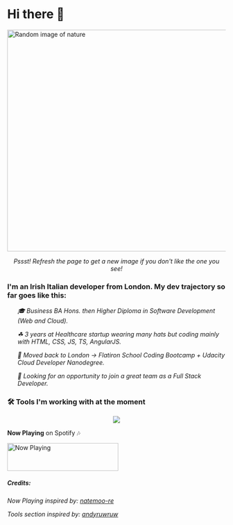 # Hi there 👻

<img src="https://marcomcnulty.vercel.app/random-image" alt="Random image of nature" width="902" height="510">

_<p align="center">Pssst! Refresh the page to get a new image if you don't like the one you see!</p>_

### I'm an Irish Italian developer from London. My dev trajectory so far goes like this:

<ol>

_🎓 Business BA Hons. then Higher Diploma in Software Development (Web and Cloud)._

_☘ 3 years at Healthcare startup wearing many hats but coding mainly with HTML, CSS, JS, TS, AngularJS._

_🛫 Moved back to London -> Flatiron School Coding Bootcamp + Udacity Cloud Developer Nanodegree._

_👀 Looking for an opportunity to join a great team as a Full Stack Developer._

</ol>

### 🛠 Tools I'm working with at the moment

<p align="center">
  <img src="https://marcomcnulty.vercel.app/api/tools">
</p>

**Now Playing** on Spotify 🎶

<img src="https://marcomcnulty.vercel.app/now-playing" width="256" height="64" alt="Now Playing">

##### Credits:

<p>
  <i>Now Playing inspired by: <a href="https://github.com/natemoo-re">natemoo-re</a></i>

<i>Tools section inspired by: <a href="https://github.com/andyruwruw">andyruwruw</a></i>

</p>
